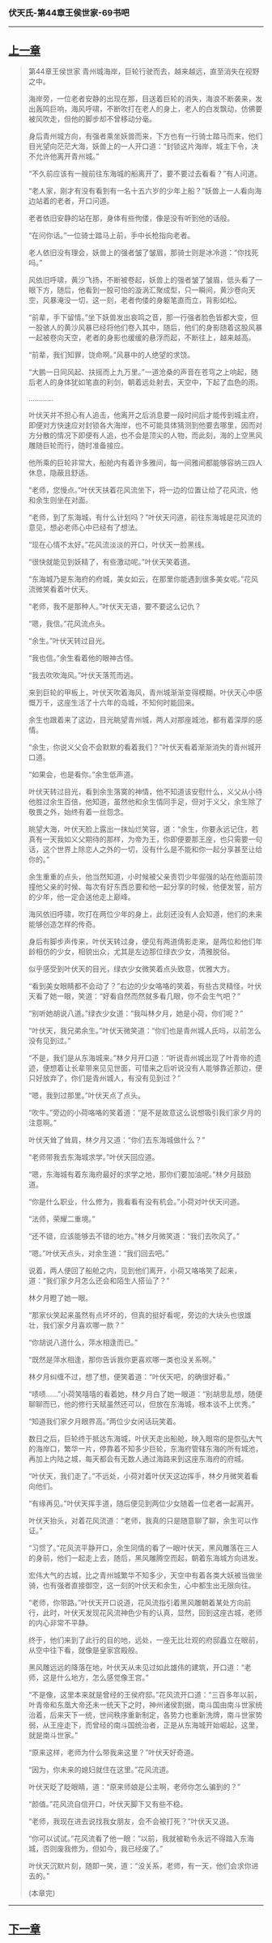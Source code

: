### 伏天氏-第44章王侯世家-69书吧

--------
[上一章](./af60939c4c67a3e1fe49dbdea1b0b799.md)
--------


>
>
>
>第44章王侯世家
>青州城海岸，巨轮行驶而去，越来越远，直至消失在视野之中。
>
>海岸旁，一位老者安静的出现在那，目送着巨轮的消失，海浪不断袭来，发出轰鸣巨响，海风呼啸，不断吹打在老人的身上，老人的白发飘动，仿佛要被风吹走，但他的脚步却不曾移动分毫。
>
>身后青州城方向，有强者乘坐妖兽而来，下方也有一行骑士踏马而来，他们目光望向茫茫大海，妖兽上的一人开口道：“封锁这片海岸，城主下令，决不允许他离开青州城。”
>
>“不久前应该有一艘前往东海城的船离开了，要不要过去看看？”有人问道。
>
>“老人家，刚才有没有看到有一名十五六岁的少年上船？”妖兽上一人看向海边站着的老者，开口问道。
>
>老者依旧安静的站在那，身体有些佝偻，像是没有听到他的话般。
>
>“在问你话。”一位骑士踏马上前，手中长枪指向老者。
>
>老人依旧没有理会，妖兽上的强者皱了皱眉，那骑士则是冰冷道：“你找死吗。”
>
>风依旧呼啸，黄沙飞扬，不断被卷起，妖兽上的强者皱了皱眉，低头看了一眼下方，随后，他看到一股可怕的漩涡汇聚成型，只一瞬间，黄沙卷向天空，风暴淹没一切，这一刻，老者佝偻的身躯笔直而立，背影如松。
>
>“前辈，手下留情。”坐下妖兽发出哀鸣之音，那一行强者脸色皆都大变，但一股骇人的黄沙风暴已经将他们卷入其中，随后，他们的身影随着这股风暴一起被卷向天空，老者的身影也缓缓的悬浮而起，不断往上，越来越高。
>
>“前辈，我们知罪，饶命啊。”风暴中的人绝望的求饶。
>
>“大鹏一日同风起、扶摇而上九万里。”一道沧桑的声音在苍穹之上响起，随后老人的身体犹如笔直的利剑，朝着远处射去，天空中，下起了血色的雨。
>
>…………
>
>叶伏天并不担心有人追击，他离开之后消息要一段时间后才能传到城主府，即便对方快速应对封锁各大海岸，也不可能具体猜测到他要去哪里，因而对方分散的情况下即便有人追，也不会是顶尖的人物，而此刻，海的上空黑风雕随巨轮而行，随时准备接应。
>
>他所乘的巨轮非常大，船舱内有着许多雅间，每一间雅间都能够容纳三四人休息，隐蔽且舒适。
>
>“老师，您慢点。”叶伏天扶着花风流坐下，将一边的位置让给了花风流，他和余生则坐在对面。
>
>“老师，到了东海城，有什么计划吗？”叶伏天问道，前往东海城是花风流的意见，想必老师心中已经有了想法。
>
>“现在心情不太好。”花风流淡淡的开口，叶伏天一脸黑线。
>
>“很快就能见到妖精了，有些激动呢。”叶伏天笑着道。
>
>“东海城乃是东海府的府城，美女如云，在那里你能遇到很多美女呢。”花风流微笑看着叶伏天。
>
>“老师，我不是那种人。”叶伏天无语，要不要这么记仇？
>
>“嗯，我信。”花风流点头。
>
>“余生。”叶伏天转过目光。
>
>“我也信。”余生看着他的眼神古怪。
>
>“我去吹吹海风。”叶伏天落荒而逃。
>
>来到巨轮的甲板上，叶伏天吹着海风，青州城渐渐变得模糊，叶伏天心中感慨万千，这座生活了十六年的岛城，不知何时能回来。
>
>余生也跟着来了这边，目光眺望青州城，两人对那座城池，都有着深厚的感情。
>
>“余生，你说义父会不会默默的看着我们？”叶伏天看着渐渐消失的青州城开口道。
>
>“如果会，也是看你。”余生低声道。
>
>叶伏天转过目光，看到余生落寞的神情，他不知道该安慰什么，义父从小待他胜过余生百倍，他知道，虽然他和余生情同手足，但对于义父，余生除了敬畏之外，始终有着一丝怨念。
>
>眺望大海，叶伏天脸上露出一抹灿烂笑容，道：“余生，你要永远记住，若真有一天我如义父期待的那样，为帝为王，你即便要那王座，也只需要一句话，这个世界上除恋人之外的一切，没有什么是不能和你一起分享甚至让给你的。”
>
>余生重重的点头，他当然知道，小时候被父亲责罚少年倔强的站在他面前顶撞他父亲的时候、每次有好东西总要和他一起分享的时候，他便发誓，前方的少年，他一定会送他走上巅峰。
>
>海风依旧呼啸，吹打在两位少年的身上，此刻还没有人会知道，他们的未来能够创造怎样的传奇。
>
>身后有脚步声传来，叶伏天转过身，便见有两道倩影走来，是两位和他们年龄相仿的少女，相貌出众，尤其是左边那位绿衣少女，清雅脱俗。
>
>似乎感受到叶伏天的目光，绿衣少女微笑着点头致意，优雅大方。
>
>“看到美女眼睛都不会动了？”右边的少女咯咯的笑着，有些古灵精怪，叶伏天看了她一眼，笑道：“好看自然而然就多看几眼，你不会生气吧？”
>
>“别听她胡说八道。”绿衣少女道：“我叫林夕月，她是小荷，你们呢？”
>
>“叶伏天，我兄弟余生。”叶伏天微笑道：“你们也是青州城人氏吗，以前怎么没有见到过。”
>
>“不是，我们是从东海城来。”林夕月开口道：“听说青州城出现了叶青帝的遗迹，便想着让长辈带来见见世面，可惜来之后听说没有人能够靠近那边，便只好放弃了，你们是青州城人，有没有见到过？”
>
>“嗯，我到过那里。”叶伏天点了点头。
>
>“吹牛。”旁边的小荷咯咯的笑着道：“是不是故意这么说想吸引我们家夕月的注意啊。”
>
>叶伏天耸了耸肩，林夕月又道：“你们去东海城做什么？”
>
>“老师带我去东海城求学。”叶伏天回应道。
>
>“嗯，东海城有着东海府最好的求学之地，那你们要加油呢。”林夕月鼓励道。
>
>“你是什么职业，什么修为，我看看有没有机会。”小荷对叶伏天问道。
>
>“法师，荣耀二重境。”
>
>“还不错，应该能够去不错的地方。”林夕月微笑道：“我们去吹风了。”
>
>“嗯。”叶伏天点头，对余生道：“我们回去吧。”
>
>说着，两人便回了船舱之内，见到他们离开，小荷又咯咯笑了起来，道：“我们家夕月怎么还会和陌生人搭讪了？”
>
>林夕月瞪了她一眼。
>
>“那家伙笑起来虽然有点坏坏的，但真的挺好看呢，旁边的大块头也很雄壮，我们家夕月喜欢哪一款？”
>
>“你胡说八道什么，萍水相逢而已。”
>
>“既然是萍水相逢，那你告诉我你更喜欢哪一类也没关系啊。”
>
>林夕月纠缠不过，想了想，便笑着道：“叶伏天吧，的确很好看。”
>
>“啧啧……”小荷笑嘻嘻的看着她，林夕月白了她一眼道：“别胡思乱想，随便聊聊而已，他的修行天赋虽然还可以，但放在东海城，根本谈不上优秀。”
>
>“知道我们家夕月眼界高。”两位少女闲话玩笑着。
>
>数日之后，巨轮终于抵达东海城，叶伏天走出船舱，映入眼帘的是恢弘大气的海岸口，繁华一片，停靠着不知多少巨轮，东海府管辖东海的所有城池，再加上内陆之城，每天都会有无数人通过海路来到这座东海府的府城。
>
>“叶伏天，我们走了。”不远处，小荷对着叶伏天这边挥手，林夕月微笑着看向他们。
>
>“有缘再见。”叶伏天挥手道，随后便见到两位少女随着一位老者一起离开。
>
>叶伏天抬头，对着花风流道：“老师，我真的只是随意聊了聊，余生可以作证。”
>
>“习惯了。”花风流平静开口，余生同情的看了一眼叶伏天，黑风雕落在三人的身前，他们一起走上去，随后，黑风雕腾空而起，朝着东海城方向进发。
>
>宏伟大气的古城，比之青州城繁华不知多少，天空中有着各类大妖被当做坐骑，也有强者直接御空，这一刻的叶伏天和余生，心中都生出无限向往。
>
>“老师，你带路。”叶伏天开口说道，花风流指引着黑风雕朝着某处方向前行，此时，叶伏天发现花风流神色少有的认真，显然，回到这座古城，老师的内心非常不平静。
>
>终于，他们来到了此行的目的地，远处，一座无比壮观的府邸矗立在眼前，从空中往下看，就像是皇家宫殿般。
>
>黑风雕远远的降落在地，叶伏天从未见过如此雄伟的建筑，开口道：“老师，这是什么地方，怎么感觉像王宫。”
>
>“不是像，这里本来就是曾经的王侯府邸。”花风流开口道：“三百多年以前，叶青帝和东凰大帝还未一统天下之时，神州诸侯割据，南斗国由南斗世家统治着，后来天下一统，世间秩序重新制定，各势力也重新洗牌，南斗世家势弱，从王座走下，而曾经的南斗国统治者，正是从东海城开始崛起，这里，就是南斗世家。”
>
>“原来这样，老师为什么带我来这里？”叶伏天好奇道。
>
>“因为，你未来的媳妇就住在这里。”花风流道。
>
>叶伏天眨了眨眼睛，道：“原来师娘是公主啊，老师你怎么骗到的？”
>
>“颜值。”花风流自信开口，叶伏天脚下又有些不稳。
>
>“老师，我现在进去说找我女朋友，会不会被打死？”叶伏天又道。
>
>“你可以试试。”花风流看了他一眼：“以前，我就被勒令永远不得踏入东海城，否则废我修为，但如今，我已经废了。”
>
>叶伏天沉默片刻，随即一笑，道：“没关系，老师，有一天，他们会求你进去的。”
>
>(本章完)
>
>

--------
[下一章](./ca0b4fa0b58a50e558946da7ef06d642.md)
--------
